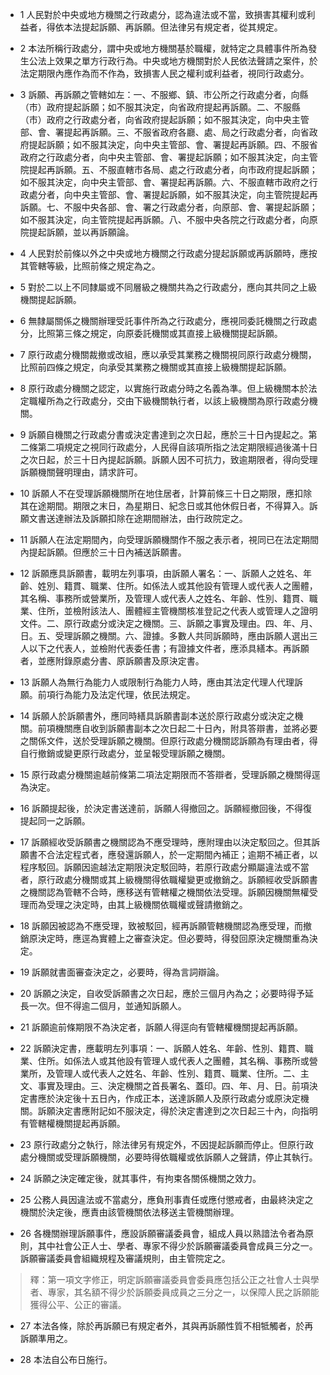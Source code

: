 * 1 人民對於中央或地方機關之行政處分，認為違法或不當，致損害其權利或利益者，得依本法提起訴願、再訴願。但法律另有規定者，從其規定。

* 2 本法所稱行政處分，謂中央或地方機關基於職權，就特定之具體事件所為發生公法上效果之單方行政行為。中央或地方機關對於人民依法聲請之案件，於法定期限內應作為而不作為，致損害人民之權利或利益者，視同行政處分。

* 3 訴願、再訴願之管轄如左：一、不服鄉、鎮、市公所之行政處分者，向縣（市）政府提起訴願；如不服其決定，向省政府提起再訴願。二、不服縣（市）政府之行政處分者，向省政府提起訴願；如不服其決定，向中央主管部、會、署提起再訴願。三、不服省政府各廳、處、局之行政處分者，向省政府提起訴願；如不服其決定，向中央主管部、會、署提起再訴願。四、不服省政府之行政處分者，向中央主管部、會、署提起訴願；如不服其決定，向主管院提起再訴願。五、不服直轄市各局、處之行政處分者，向市政府提起訴願；如不服其決定，向中央主管部、會、署提起再訴願。六、不服直轄市政府之行政處分者，向中央主管部、會、署提起訴願，如不服其決定，向主管院提起再訴願。七、不服中央各部、會、署之行政處分者，向原部、會、署提起訴願；如不服其決定，向主管院提起再訴願。八、不服中央各院之行政處分者，向原院提起訴願，並以再訴願論。

* 4 人民對於前條以外之中央或地方機關之行政處分提起訴願或再訴願時，應按其管轄等級，比照前條之規定為之。

* 5 對於二以上不同隸屬或不同層級之機關共為之行政處分，應向其共同之上級機關提起訴願。

* 6 無隸屬關係之機關辦理受託事件所為之行政處分，應視同委託機關之行政處分，比照第三條之規定，向原委託機關或其直接上級機關提起訴願。

* 7 原行政處分機關裁撤或改組，應以承受其業務之機關視同原行政處分機關，比照前四條之規定，向承受其業務之機關或其直接上級機關提起訴願。

* 8 原行政處分機關之認定，以實施行政處分時之名義為準。但上級機關本於法定職權所為之行政處分，交由下級機關執行者，以該上級機關為原行政處分機關。

* 9 訴願自機關之行政處分書或決定書達到之次日起，應於三十日內提起之。第二條第二項規定之視同行政處分，人民得自該項所指之法定期限經過後滿十日之次日起，於三十日內提起訴願。訴願人因不可抗力，致逾期限者，得向受理訴願機關聲明理由，請求許可。

* 10 訴願人不在受理訴願機關所在地住居者，計算前條三十日之期限，應扣除其在途期間。期限之末日，為星期日、紀念日或其他休假日者，不得算入。訴願文書送達辦法及訴願扣除在途期間辦法，由行政院定之。

* 11 訴願人在法定期間內，向受理訴願機關作不服之表示者，視同已在法定期間內提起訴願。但應於三十日內補送訴願書。

* 12 訴願應具訴願書，載明左列事項，由訴願人署名：一、訴願人之姓名、年齡、姓別、籍貫、職業、住所。如係法人或其他設有管理人或代表人之團體，其名稱、事務所或營業所，及管理人或代表人之姓名、年齡、性別、籍貫、職業、住所，並檢附該法人、團體經主管機關核准登記之代表人或管理人之證明文件。二、原行政處分或決定之機關。三、訴願之事實及理由。四、年、月、日。五、受理訴願之機關。六、證據。多數人共同訴願時，應由訴願人選出三人以下之代表人，並檢附代表委任書；有證據文件者，應添具繕本。再訴願者，並應附錄原處分書、原訴願書及原決定書。

* 13 訴願人為無行為能力人或限制行為能力人時，應由其法定代理人代理訴願。前項行為能力及法定代理，依民法規定。

* 14 訴願人於訴願書外，應同時繕具訴願書副本送於原行政處分或決定之機關。前項機關應自收到訴願書副本之次日起二十日內，附具答辯書，並將必要之關係文件，送於受理訴願之機關。但原行政處分機關認訴願為有理由者，得自行撤銷或變更原行政處分，並呈報受理訴願之機關。

* 15 原行政處分機關逾越前條第二項法定期限而不答辯者，受理訴願之機關得逕為決定。

* 16 訴願提起後，於決定書送達前，訴願人得撤回之。訴願經撤回後，不得復提起同一之訴願。

* 17 訴願經收受訴願書之機關認為不應受理時，應附理由以決定駁回之。但其訴願書不合法定程式者，應發還訴願人，於一定期間內補正；逾期不補正者，以程序駁回。訴願因逾越法定期限決定駁回時，若原行政處分顯屬違法或不當者，原行政處分機關或其上級機關得依職權變更或撤銷之。訴願經收受訴願書之機關認為管轄不合時，應移送有管轄權之機關依法受理。訴願因機關無權受理而為受理之決定時，由其上級機關依職權或聲請撤銷之。

* 18 訴願因被認為不應受理，致被駁回，經再訴願管轄機關認為應受理，而撤銷原決定時，應逕為實體上之審查決定。但必要時，得發回原決定機關重為決定。

* 19 訴願就書面審查決定之，必要時，得為言詞辯論。

* 20 訴願之決定，自收受訴願書之次日起，應於三個月內為之；必要時得予延長一次。但不得逾二個月，並通知訴願人。

* 21 訴願逾前條期限不為決定者，訴願人得逕向有管轄權機關提起再訴願。

* 22 訴願決定書，應載明左列事項：一、訴願人姓名、年齡、性別、籍貫、職業、住所。如係法人或其他設有管理人或代表人之團體，其名稱、事務所或營業所，及管理人或代表人之姓名、年齡、性別、籍貫、職業、住所。二、主文、事實及理由。三、決定機關之首長署名、蓋印。四、年、月、日。前項決定書應於決定後十五日內，作成正本，送達訴願人及原行政處分或原決定機關。訴願決定書應附記如不服決定，得於決定書達到之次日起三十內，向指明有管轄權機關提起再訴願。

* 23 原行政處分之執行，除法律另有規定外，不因提起訴願而停止。但原行政處分機關或受理訴願機關，必要時得依職權或依訴願人之聲請，停止其執行。

* 24 訴願之決定確定後，就其事件，有拘束各關係機關之效力。

* 25 公務人員因違法或不當處分，應負刑事責任或應付懲戒者，由最終決定之機關於決定後，應責由該管機關依法移送主管機關辦理。

* 26 各機關辦理訴願事件，應設訴願審議委員會，組成人員以熟諳法令者為原則，其中社會公正人士、學者、專家不得少於訴願審議委員會成員三分之一。訴願審議委員會組織規程及審議規則，由主管院定之。

> 釋：第一項文字修正，明定訴願審議委員會委員應包括公正之社會人士與學者、專家，其名額不得少於訴願委員成員之三分之一，以保障人民之訴願能獲得公平、公正的審議。

* 27 本法各條，除於再訴願已有規定者外，其與再訴願性質不相牴觸者，於再訴願準用之。

* 28 本法自公布日施行。

